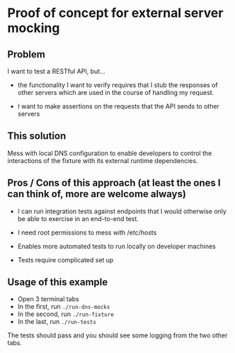 # Proof of concept for external server mocking

## Problem

I want to test a RESTful API, but...

- the functionality I want to verify requires that I stub the responses of other servers which are used in the course
of handling my request.

- I want to make assertions on the requests that the API sends to other servers

## This solution

Mess with local DNS configuration to enable developers to control the interactions of the fixture with its external
runtime dependencies.

## Pros / Cons of this approach (at least the ones I can think of, more are welcome always)

+ I can run integration tests against endpoints that I would otherwise only be able to exercise
in an end-to-end test.
- I need root permissions to mess with /etc/hosts
+ Enables more automated tests to run locally on developer machines
- Tests require complicated set up

## Usage of this example

- Open 3 terminal tabs
- In the first, run `./run-dns-mocks`
- In the second, run `./run-fixture`
- In the last, run `./run-tests`

The tests should pass and you should see some logging from the two other tabs.